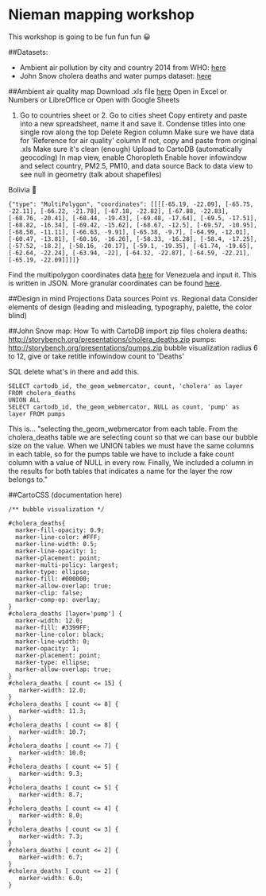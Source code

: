 # Nieman mapping workshop
This workshop is going to be fun fun fun :grinning: 

##Datasets:
* Ambient air pollution by city and country 2014 from WHO: [here](http://www.who.int/phe/health_topics/outdoorair/databases/cities/en/) 
* John Snow cholera deaths and water pumps dataset: [here](http://blog.rtwilson.com/john-snows-cholera-data-in-more-formats/)

##Ambient air quality map
Download .xls file [here](http://www.who.int/entity/quantifying_ehimpacts/national/countryprofile/aap_pm_database_may2014.xls?ua=1)
Open in Excel or Numbers or LibreOffice or Open with Google Sheets
1. Go to countries sheet
or 2. Go to cities sheet
Copy entirety and paste into a new spreadsheet, name it and save it.
Condense titles into one single row along the top
Delete Region column
Make sure we have data for 'Reference for air quality' column 
If not, copy and paste from original .xls 
Make sure it's clean (enough)
Upload to CartoDB (automatically geocoding)
In map view, enable Choropleth
Enable hover infowindow and select country, PM2.5, PM10, and data source
Back to data view to see null in geometry (talk about shapefiles)

Bolivia :frog:
```
{"type": "MultiPolygon", "coordinates": [[[[-65.19, -22.09], [-65.75, -22.11], [-66.22, -21.78], [-67.18, -22.82], [-67.88, -22.83], [-68.76, -20.41], [-68.44, -19.43], [-69.48, -17.64], [-69.5, -17.51], [-68.82, -16.34], [-69.42, -15.62], [-68.67, -12.5], [-69.57, -10.95], [-68.58, -11.11], [-66.63, -9.91], [-65.38, -9.7], [-64.99, -12.01], [-60.47, -13.81], [-60.16, -16.26], [-58.33, -16.28], [-58.4, -17.25], [-57.52, -18.2], [-58.16, -20.17], [-59.1, -19.35], [-61.74, -19.65], [-62.64, -22.24], [-63.94, -22], [-64.32, -22.87], [-64.59, -22.21], [-65.19, -22.09]]]]}
```

Find the multipolygon coordinates data [here](http://crschmidt.net/mapping/internet_users_2005.json.fixed "here") for Venezuela and input it. This is written in JSON. More granular coordinates can be found [here](https://github.com/AshKyd/geojson-regions/tree/master/data/countries/ne_110m_admin_0_countries.geo.json "here").

##Design in mind
Projections
Data sources
Point vs. Regional data
Consider elements of design (leading and misleading, typography, palette, the color blind)

##John Snow map: How To with CartoDB
import zip files 
cholera deaths: http://storybench.org/presentations/cholera_deaths.zip
pumps: http://storybench.org/presentations/pumps.zip
bubble visualization
radius 6 to 12, give or take
retitle infowindow count to 'Deaths'

SQL
delete what's in there and add this.
```
SELECT cartodb_id, the_geom_webmercator, count, 'cholera' as layer FROM cholera_deaths
UNION ALL
SELECT cartodb_id, the_geom_webmercator, NULL as count, 'pump' as layer FROM pumps
```

This is... "selecting the_geom_webmercator from each table. From the cholera_deaths table we are selecting count so that we can base our bubble size on the value. When we UNION tables we must have the same columns in each table, so for the pumps table we have to include a fake count column with a value of NULL in every row. Finally, We included a column in the results for both tables that indicates a name for the layer the row belongs to."


##CartoCSS (documentation here)

```
/** bubble visualization */

#cholera_deaths{
  marker-fill-opacity: 0.9;
  marker-line-color: #FFF;
  marker-line-width: 0.5;
  marker-line-opacity: 1;
  marker-placement: point;
  marker-multi-policy: largest;
  marker-type: ellipse;
  marker-fill: #000000;
  marker-allow-overlap: true;
  marker-clip: false;
  marker-comp-op: overlay;
}
#cholera_deaths [layer='pump'] {
  marker-width: 12.0;
  marker-fill: #3399FF;
  marker-line-color: black;
  marker-line-width: 0;
  marker-opacity: 1;
  marker-placement: point;
  marker-type: ellipse;
  marker-allow-overlap: true;
}
#cholera_deaths [ count <= 15] {
   marker-width: 12.0;
}
#cholera_deaths [ count <= 8] {
   marker-width: 11.3;
}
#cholera_deaths [ count <= 8] {
   marker-width: 10.7;
}
#cholera_deaths [ count <= 7] {
   marker-width: 10.0;
}
#cholera_deaths [ count <= 5] {
   marker-width: 9.3;
}
#cholera_deaths [ count <= 5] {
   marker-width: 8.7;
}
#cholera_deaths [ count <= 4] {
   marker-width: 8.0;
}
#cholera_deaths [ count <= 3] {
   marker-width: 7.3;
}
#cholera_deaths [ count <= 2] {
   marker-width: 6.7;
}
#cholera_deaths [ count <= 2] {
   marker-width: 6.0;
}
```

